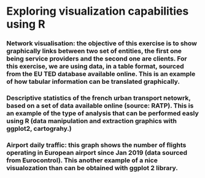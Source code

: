 # Exploring visualization capabilities using R
### Network visualisation: the objective of this exercise is to show graphically links between two set of entities, the first one being service providers and the second one are clients. For this exercise, we are using data, in a table format, sourced from the EU TED database available online. This is an example of how tabular information can be translated graphically.

### Descriptive statistics of the french urban transport netowrk, based on a set of data available online (source: RATP). This is an example of the type of analysis that can be performed easly using R (data manipulation and extraction graphics with ggplot2, cartograhy.)

### Airport daily traffic: this graph shows the number of flights operating in European airport since Jan 2019 (data sourced from Eurocontrol). This another example of a nice visualozation than can be obtained with ggplot 2 library.
